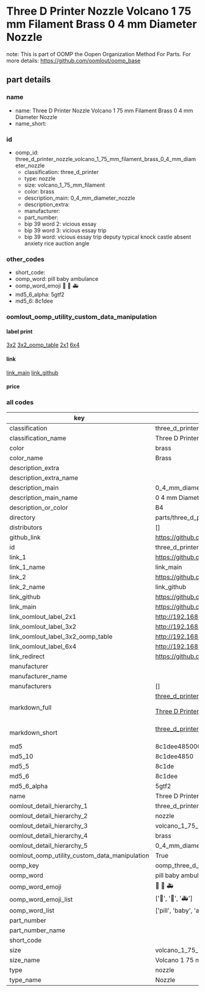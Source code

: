 # Three D Printer Nozzle Volcano 1 75 mm Filament Brass 0 4 mm Diameter Nozzle  

note: This is part of OOMP the Oopen Organization Method For Parts. For more details: https://github.com/oomlout/oomp_base

##  part details
  







### name
* name: Three D Printer Nozzle Volcano 1 75 mm Filament Brass 0 4 mm Diameter Nozzle
* name_short: 
### id
* oomp_id: three_d_printer_nozzle_volcano_1_75_mm_filament_brass_0_4_mm_diameter_nozzle
  * classification: three_d_printer
  * type: nozzle
  * size: volcano_1_75_mm_filament
  * color: brass
  * description_main: 0_4_mm_diameter_nozzle
  * description_extra: 
  * manufacturer: 
  * part_number: 
  * bip 39 word 2: vicious essay
  * bip 39 word 3: vicious essay trip
  * bip 39 word: vicious essay trip deputy typical knock castle absent anxiety rice auction angle

### other_codes
* short_code: 
* oomp_word: pill baby ambulance
* oomp_word_emoji :pill: :baby: :ambulance:
* md5_6_alpha: 5gtf2
* md5_6: 8c1dee






### oomlout_oomp_utility_custom_data_manipulation
#### label print
[3x2](http://192.168.1.245:1112/?label=oomp%205gtf2)
[3x2_oomp_table](http://192.168.1.108:1112/?label=oomp%205gtf2)
[2x1](http://192.168.1.242:1112/?label=oomp%205gtf2)
[6x4](http://192.168.1.55:1112/?label=oomp%205gtf2)    

#### link

[link_main](https://github.com/oomlout/oomlout_oomp_version_1_messy/tree/main/parts/three_d_printer_nozzle_volcano_1_75_mm_filament_brass_0_4_mm_diameter_nozzle) [link_github](https://github.com/oomlout/oomlout_oomp_version_1_messy/tree/main/parts/three_d_printer_nozzle_volcano_1_75_mm_filament_brass_0_4_mm_diameter_nozzle)                             

#### price







### all codes 
| key | value |  
| --- | --- |  
| classification | three_d_printer |  
| classification_name | Three D Printer |  
| color | brass |  
| color_name | Brass |  
| description_extra |  |  
| description_extra_name |  |  
| description_main | 0_4_mm_diameter_nozzle |  
| description_main_name | 0 4 mm Diameter Nozzle |  
| description_or_color | B4 |  
| directory | parts/three_d_printer_nozzle_volcano_1_75_mm_filament_brass_0_4_mm_diameter_nozzle |  
| distributors | [] |  
| github_link | https://github.com/oomlout/oomlout_oomp_part_src/tree/main/parts/three_d_printer_nozzle_volcano_1_75_mm_filament_brass_0_4_mm_diameter_nozzle |  
| id | three_d_printer_nozzle_volcano_1_75_mm_filament_brass_0_4_mm_diameter_nozzle |  
| link_1 | https://github.com/oomlout/oomlout_oomp_version_1_messy/tree/main/parts/three_d_printer_nozzle_volcano_1_75_mm_filament_brass_0_4_mm_diameter_nozzle |  
| link_1_name | link_main |  
| link_2 | https://github.com/oomlout/oomlout_oomp_version_1_messy/tree/main/parts/three_d_printer_nozzle_volcano_1_75_mm_filament_brass_0_4_mm_diameter_nozzle |  
| link_2_name | link_github |  
| link_github | https://github.com/oomlout/oomlout_oomp_version_1_messy/tree/main/parts/three_d_printer_nozzle_volcano_1_75_mm_filament_brass_0_4_mm_diameter_nozzle |  
| link_main | https://github.com/oomlout/oomlout_oomp_version_1_messy/tree/main/parts/three_d_printer_nozzle_volcano_1_75_mm_filament_brass_0_4_mm_diameter_nozzle |  
| link_oomlout_label_2x1 | http://192.168.1.242:1112/?label=oomp%205gtf2 |  
| link_oomlout_label_3x2 | http://192.168.1.245:1112/?label=oomp%205gtf2 |  
| link_oomlout_label_3x2_oomp_table | http://192.168.1.108:1112/?label=oomp%205gtf2 |  
| link_oomlout_label_6x4 | http://192.168.1.55:1112/?label=oomp%205gtf2 |  
| link_redirect | https://github.com/oomlout/oomlout_oomp_version_1_messy/tree/main/parts/three_d_printer_nozzle_volcano_1_75_mm_filament_brass_0_4_mm_diameter_nozzle |  
| manufacturer |  |  
| manufacturer_name |  |  
| manufacturers | [] |  
| markdown_full | [three_d_printer_nozzle_volcano_1_75_mm_filament_brass_0_4_mm_diameter_nozzle](none)<br>[](none)<br>[Three D Printer Nozzle Volcano 1 75 Mm Filament Brass 0 4 Mm Diameter Nozzle](none)<br><br> |  
| markdown_short | [three_d_printer_nozzle_volcano_1_75_mm_filament_brass_0_4_mm_diameter_nozzle](none)<br><br> |  
| md5 | 8c1dee485000a471ef75f3b5d1934f9c |  
| md5_10 | 8c1dee4850 |  
| md5_5 | 8c1de |  
| md5_6 | 8c1dee |  
| md5_6_alpha | 5gtf2 |  
| name | Three D Printer Nozzle Volcano 1 75 mm Filament Brass 0 4 mm Diameter Nozzle |  
| oomlout_detail_hierarchy_1 | three_d_printer |  
| oomlout_detail_hierarchy_2 | nozzle |  
| oomlout_detail_hierarchy_3 | volcano_1_75_mm_filament |  
| oomlout_detail_hierarchy_4 | brass |  
| oomlout_detail_hierarchy_5 | 0_4_mm_diameter_nozzle |  
| oomlout_oomp_utility_custom_data_manipulation | True |  
| oomp_key | oomp_three_d_printer_nozzle_volcano_1_75_mm_filament_brass_0_4_mm_diameter_nozzle |  
| oomp_word | pill baby ambulance |  
| oomp_word_emoji | :pill: :baby: :ambulance: |  
| oomp_word_emoji_list | [':pill:', ':baby:', ':ambulance:'] |  
| oomp_word_list | ['pill', 'baby', 'ambulance'] |  
| part_number |  |  
| part_number_name |  |  
| short_code |  |  
| size | volcano_1_75_mm_filament |  
| size_name | Volcano 1 75 mm Filament |  
| type | nozzle |  
| type_name | Nozzle |  
